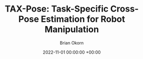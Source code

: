 ---
layout: post
title:  "TAX-Pose: Task-Specific Cross-Pose Estimation for Robot Manipulation"
date:   2022-11-01 00:00:00 +00:00
image: /images/taxpose.gif
categories: research
author: "Brian Okorn"
venue: "Conference on Robot Learning (CoRL)"
authors: "Chuer Pan*, <strong>Brian Okorn*</strong>, Harry Zhang*, Ben Eisner*, David Held"
video: https://www.youtube.com/embed/1GTEXuk1TEk
site: https://sites.google.com/view/tax-pose/home
pdf: /pdfs/TAX-Pose_Task-Specific_Cross-Pose_Estimation.pdf
appendix: /pdfs/TAX-Pose_Task-Specific_Cross-Pose_Estimation-Appendix.pdf
---